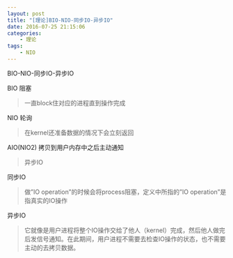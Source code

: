 ```yaml
---
layout: post
title: "[理论]BIO-NIO-同步IO-异步IO"
date: 2016-07-25 21:15:06 
categories: 
    - 理论
tags:
    - NIO
---
```


BIO-NIO-同步IO-异步IO

<!--more-->

BIO 阻塞
> 一直block住对应的进程直到操作完成

NIO 轮询
> 在kernel还准备数据的情况下会立刻返回

AIO(NIO2) 拷贝到用户内存中之后主动通知
> 异步IO

同步IO
> 做”IO operation”的时候会将process阻塞，定义中所指的”IO operation”是指真实的IO操作

异步IO
> 它就像是用户进程将整个IO操作交给了他人（kernel）完成，然后他人做完后发信号通知。在此期间，用户进程不需要去检查IO操作的状态，也不需要主动的去拷贝数据。

